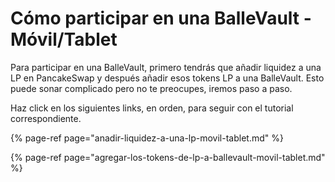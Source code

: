 # Cómo participar en una BalleVault - Móvil/Tablet

Para participar en una BalleVault, primero tendrás que añadir liquidez a una LP en PancakeSwap y después añadir esos tokens LP a una BalleVault. Esto puede sonar complicado pero no te preocupes, iremos paso a paso.

Haz click en los siguientes links, en orden, para seguir con el tutorial correspondiente. 



{% page-ref page="anadir-liquidez-a-una-lp-movil-tablet.md" %}

{% page-ref page="agregar-los-tokens-de-lp-a-ballevault-movil-tablet.md" %}



